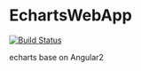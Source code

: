 # EchartsWebApp

[![Build Status](https://travis-ci.org/tc9011/EchartsWebApp.svg?branch=master)](https://travis-ci.org/tc9011/EchartsWebApp)

echarts base on Angular2
